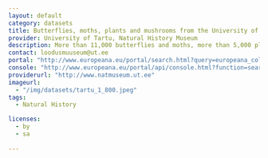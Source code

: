 ```yaml
---
layout: default
category: datasets
title: Butterflies, moths, plants and mushrooms from the University of Tartu and the Museum of Natural History Berlin
provider: University of Tartu, Natural History Museum
description: More than 11,000 butterflies and moths, more than 5,000 plants and more than 2,000 mushrooms from the Natural History Museum at the University of Tartu and the Natural History Museum in Berlin. In English with Latin species names.
contact: loodusmuuseum@ut.ee
portal: "http://www.europeana.eu/portal/search.html?query=europeana_collectionName%3A11617*&rows=12"
console: "http://www.europeana.eu/portal/api/console.html?function=search&query=europeana_collectionName%3A11617*&rows=12"
providerurl: "http://www.natmuseum.ut.ee"
imageurl: 
  - "/img/datasets/tartu_1_800.jpeg"
tags:
  - Natural History

licenses:
  - by
  - sa  
      
---
```

